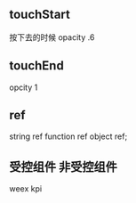 ## touchStart
按下去的时候
opacity  .6

## touchEnd
opcity  1

## ref
string ref
function ref
object ref;

## 受控组件 非受控组件 

weex kpi 